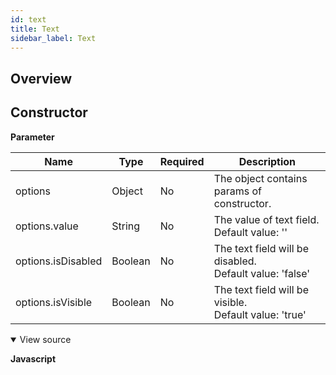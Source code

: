 ```yaml
---
id: text
title: Text
sidebar_label: Text
---
```


## Overview

## Constructor

**Parameter**

| Name               | Type    | Required | Description                                                        |
| ------------------ | ------- | -------- | ------------------------------------------------------------------ |
| options            | Object  | No       | The object contains params of constructor.                         |
| options.value      | String  | No       | The value of text field. <br> Default value: ''              |
| options.isDisabled | Boolean | No       | The text field will be disabled. <br> Default value: 'false' |
| options.isVisible  | Boolean | No       | The text field will be visible. <br> Default value: 'true'   |

<details class="tab-container" open> <Summary>View source</Summary>

**Javascript**
```

```
</details>